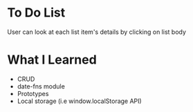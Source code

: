 # To Do List

User can look at each list item's details by clicking on list body

# What I Learned

* CRUD
* date-fns module
* Prototypes
* Local storage (i.e window.localStorage API)
